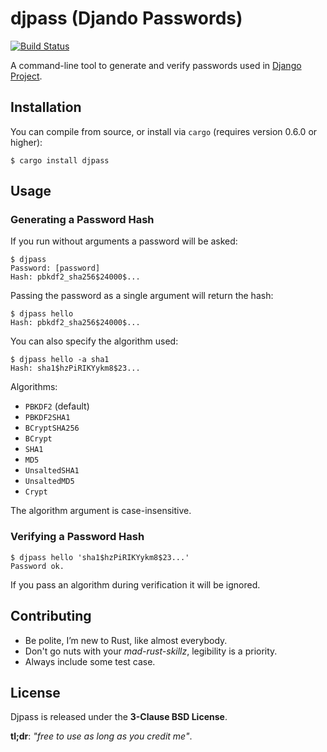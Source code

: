# djpass (Djando Passwords)

[![Build Status](https://travis-ci.org/Racum/djpass.svg?branch=master)](https://travis-ci.org/Racum/djpass)

A command-line tool to generate and verify passwords used in [Django Project](https://www.djangoproject.com).

## Installation

You can compile from source, or install via `cargo` (requires version 0.6.0 or higher):

```
$ cargo install djpass
```

## Usage

### Generating a Password Hash

If you run without arguments a password will be asked:

```
$ djpass
Password: [password]
Hash: pbkdf2_sha256$24000$...
```

Passing the password as a single argument will return the hash:

```
$ djpass hello
Hash: pbkdf2_sha256$24000$...
```

You can also specify the algorithm used:

```
$ djpass hello -a sha1
Hash: sha1$hzPiRIKYykm8$23...
```

Algorithms:

- `PBKDF2` (default)
- `PBKDF2SHA1`
- `BCryptSHA256`
- `BCrypt`
- `SHA1`
- `MD5`
- `UnsaltedSHA1`
- `UnsaltedMD5`
- `Crypt`

The algorithm argument is case-insensitive.

### Verifying a Password Hash

```
$ djpass hello 'sha1$hzPiRIKYykm8$23...'
Password ok.
```

If you pass an algorithm during verification it will be ignored.


## Contributing

* Be polite, I’m new to Rust, like almost everybody.
* Don't go nuts with your *mad-rust-skillz*, legibility is a priority.
* Always include some test case.

## License

Djpass is released under the **3-Clause BSD License**.

**tl;dr**: *"free to use as long as you credit me"*.
